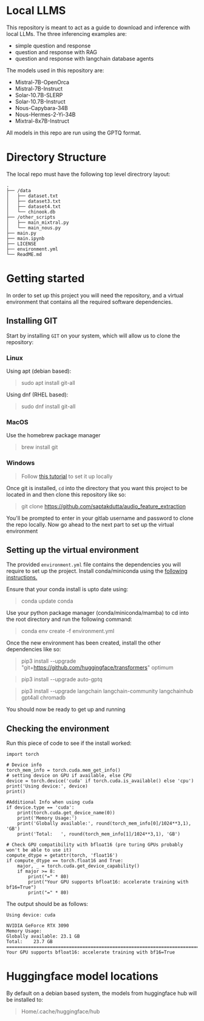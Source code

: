 # Local LLMS
This repository is meant to act as a guide to download and inference with local LLMs. The three inferencing examples are:
- simple question and response
- question and response with RAG
- question and response with langchain database agents

The models used in this repository are:
- Mistral-7B-OpenOrca
- Mistral-7B-Instruct
- Solar-10.7B-SLERP
- Solar-10.7B-Instruct
- Nous-Capybara-34B
- Nous-Hermes-2-Yi-34B
- Mixtral-8x7B-Instruct

All models in this repo are run using the GPTQ format. 

# Directory Structure
The local repo must have the following top level directrory layout: 

    .
    ├── /data
    │   ├── dataset.txt   
    │   ├── dataset3.txt  
    │   ├── dataset4.txt  
    │   └── chinook.db
    ├── /other_scripts                    
    │   ├── main_mixtral.py   
    │   └── main_nous.py
    ├── main.py
    ├── main.ipynb
    ├── LICENSE
    ├── environment.yml      
    └── ReadME.md         

# Getting started
In order to set up this project you will need the repository, and a virtual environment that contains all the required software dependencies.

## Installing GIT
Start by installing `GIT` on your system, which will allow us to clone the repository:
### Linux
Using apt (debian based): 
> sudo apt install git-all

Using dnf (RHEL based):

> sudo dnf install git-all

### MacOS
Use the homebrew package manager
> brew install git

### Windows
> Follow [this tutorial](https://git-scm.com/download/win) to set it up locally

Once git is installed, `cd` into the directory that you want this project to be located in and then clone this repository like so:

> git clone https://github.com/saptakdutta/audio_feature_extraction

You'll be prompted to enter in your gitlab username and password to clone the repo locally.
Now go ahead to the next part to set up the virtual environment

## Setting up the virtual environment
The provided `environment.yml` file contains the dependencies you will require to set up the project. Install conda/miniconda using the [following instructions.](https://docs.conda.io/projects/miniconda/en/latest/miniconda-install.html)

Ensure that your conda install is upto date using:

> conda update conda

Use your python package manager (conda/miniconda/mamba) to cd into the root directory and run the following command:

> conda env create -f environment.yml

Once the new environment has been created, install the other dependencies like so:

> pip3 install --upgrade "git+https://github.com/huggingface/transformers" optimum

> pip3 install --upgrade auto-gptq

> pip3 install --upgrade langchain langchain-community langchainhub gpt4all chromadb

You should now be ready to get up and running

## Checking the environment

Run this piece of code to see if the install worked:

```
import torch

# Device info
torch_mem_info = torch.cuda.mem_get_info()
# setting device on GPU if available, else CPU
device = torch.device('cuda' if torch.cuda.is_available() else 'cpu')
print('Using device:', device)
print()

#Additional Info when using cuda
if device.type == 'cuda':
    print(torch.cuda.get_device_name(0))
    print('Memory Usage:')
    print('Globally available:', round(torch_mem_info[0]/1024**3,1), 'GB')
    print('Total:   ', round(torch_mem_info[1]/1024**3,1), 'GB')

# Check GPU compatibility with bfloat16 (pre turing GPUs probably won't be able to use it)
compute_dtype = getattr(torch, 'float16')
if compute_dtype == torch.float16 and True:
    major, _ = torch.cuda.get_device_capability()
    if major >= 8:
        print("=" * 80)
        print("Your GPU supports bfloat16: accelerate training with bf16=True")
        print("=" * 80)
```

The output should be as follows:
```
Using device: cuda

NVIDIA GeForce RTX 3090
Memory Usage:
Globally available: 23.1 GB
Total:    23.7 GB
================================================================================
Your GPU supports bfloat16: accelerate training with bf16=True
```

# Huggingface model locations
By default on a debian based system, the models from huggingface hub will be installed to: 

> Home/.cache/huggingface/hub
